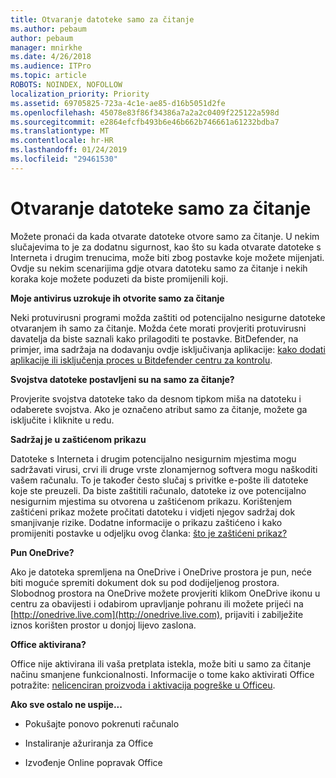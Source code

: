 ```yaml
---
title: Otvaranje datoteke samo za čitanje
ms.author: pebaum
author: pebaum
manager: mnirkhe
ms.date: 4/26/2018
ms.audience: ITPro
ms.topic: article
ROBOTS: NOINDEX, NOFOLLOW
localization_priority: Priority
ms.assetid: 69705825-723a-4c1e-ae85-d16b5051d2fe
ms.openlocfilehash: 45078e83f86f34386a7a2a2c0409f225122a598d
ms.sourcegitcommit: e2864efcfb493b6e46b662b746661a61232bdba7
ms.translationtype: MT
ms.contentlocale: hr-HR
ms.lasthandoff: 01/24/2019
ms.locfileid: "29461530"
---
```

# <a name="file-open-read-only"></a>Otvaranje datoteke samo za čitanje

Možete pronaći da kada otvarate datoteke otvore samo za čitanje. U nekim slučajevima to je za dodatnu sigurnost, kao što su kada otvarate datoteke s Interneta i drugim trenucima, može biti zbog postavke koje možete mijenjati. Ovdje su nekim scenarijima gdje otvara datoteku samo za čitanje i nekih koraka koje možete poduzeti da biste promijenili koji.
  
 **Moje antivirus uzrokuje ih otvorite samo za čitanje**
  
Neki protuvirusni programi možda zaštiti od potencijalno nesigurne datoteke otvaranjem ih samo za čitanje. Možda ćete morati provjeriti protuvirusni davatelja da biste saznali kako prilagoditi te postavke. BitDefender, na primjer, ima sadržaja na dodavanju ovdje isključivanja aplikacije: [kako dodati aplikacije ili isključenja proces u Bitdefender centru za kontrolu](https://www.bitdefender.com/support/how-to-add-application-or-process-exclusions-in-bitdefender-control-center-1119.mdl).
  
 **Svojstva datoteke postavljeni su na samo za čitanje?**
  
Provjerite svojstva datoteke tako da desnom tipkom miša na datoteku i odaberete svojstva. Ako je označeno atribut samo za čitanje, možete ga isključite i kliknite u redu.
  
 **Sadržaj je u zaštićenom prikazu**
  
Datoteke s Interneta i drugim potencijalno nesigurnim mjestima mogu sadržavati virusi, crvi ili druge vrste zlonamjernog softvera mogu naškoditi vašem računalu. To je također često slučaj s privitke e-pošte ili datoteke koje ste preuzeli. Da biste zaštitili računalo, datoteke iz ove potencijalno nesigurnim mjestima su otvorena u zaštićenom prikazu. Korištenjem zaštićeni prikaz možete pročitati datoteku i vidjeti njegov sadržaj dok smanjivanje rizike. Dodatne informacije o prikazu zaštićeno i kako promijeniti postavke u odjeljku ovog članka: [što je zaštićeni prikaz?](https://support.office.com/en-us/article/d6f09ac7-e6b9-4495-8e43-2bbcdbcb6653)
  
 **Pun OneDrive?**
  
Ako je datoteka spremljena na OneDrive i OneDrive prostora je pun, neće biti moguće spremiti dokument dok su pod dodijeljenog prostora. Slobodnog prostora na OneDrive možete provjeriti klikom OneDrive ikonu u centru za obavijesti i odabirom upravljanje pohranu ili možete prijeći na [http://onedrive.live.com](http://onedrive.live.com), prijaviti i zabilježite iznos korišten prostor u donjoj lijevo zaslona.
  
 **Office aktivirana?**
  
Office nije aktivirana ili vaša pretplata istekla, može biti u samo za čitanje načinu smanjene funkcionalnosti. Informacije o tome kako aktivirati Office potražite: [nelicenciran proizvoda i aktivacija pogreške u Officeu](https://support.office.com/en-us/article/0d23d3c0-c19c-4b2f-9845-5344fedc4380).
  
 **Ako sve ostalo ne uspije...**
  
- Pokušajte ponovo pokrenuti računalo
    
- Instaliranje ažuriranja za Office
    
- Izvođenje Online popravak Office
    

